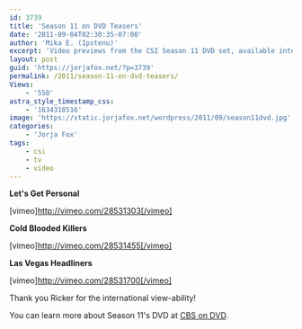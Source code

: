 ```yaml
---
id: 3739
title: 'Season 11 on DVD Teasers'
date: '2011-09-04T02:30:35-07:00'
author: 'Mika E. (Ipstenu)'
excerpt: 'Video previews from the CSI Season 11 DVD set, available internationally.'
layout: post
guid: 'https://jorjafox.net/?p=3739'
permalink: /2011/season-11-on-dvd-teasers/
Views:
    - '550'
astra_style_timestamp_css:
    - '1634318516'
image: 'https://static.jorjafox.net/wordpress/2011/09/season11dvd.jpg'
categories:
    - 'Jorja Fox'
tags:
    - csi
    - tv
    - video
---
```


**Let's Get Personal**

[vimeo]http://vimeo.com/28531303[/vimeo]

**Cold Blooded Killers**

[vimeo]http://vimeo.com/28531455[/vimeo]

**Las Vegas Headliners**

[vimeo]http://vimeo.com/28531700[/vimeo]

Thank you Ricker for the international view-ability!

You can learn more about Season 11's DVD at <a href="http://cbstvondvd.com/#/csi_investigation">CBS on DVD</a>.
